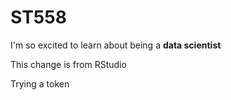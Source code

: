 # ST558

I'm so excited to learn about being a **data scientist**

This change is from RStudio

Trying a token